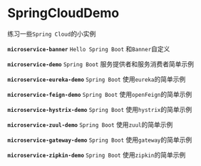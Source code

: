 # SpringCloudDemo

练习一些`Spring Cloud`的小实例

**`microservice-banner`** `Hello Spring Boot` 和`Banner`自定义

**`microservice-demo`** `Spring Boot` 服务提供者和服务消费者简单示例

**`microservice-eureka-demo`** `Spring Boot` 使用`eureka`的简单示例

**`microservice-feign-demo`** `Spring Boot` 使用`openFeign`的简单示例

**`microservice-hystrix-demo`** `Spring Boot` 使用`hystrix`的简单示例

**`microservice-zuul-demo`** `Spring Boot` 使用`zuul`的简单示例

**`microservice-gateway-demo`** `Spring Boot` 使用`gateway`的简单示例

**`microservice-zipkin-demo`** `Spring Boot` 使用`zipkin`的简单示例